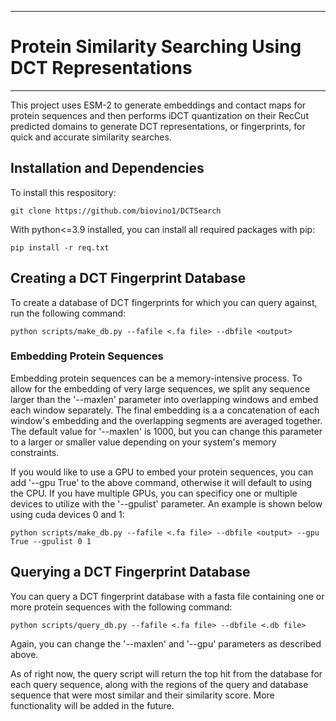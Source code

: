 **************************************************************************************************************
# Protein Similarity Searching Using DCT Representations
**************************************************************************************************************

This project uses ESM-2 to generate embeddings and contact maps for protein sequences and then performs iDCT quantization on their RecCut predicted domains to generate DCT representations, or fingerprints, for quick and accurate similarity searches.

## Installation and Dependencies
To install this respository:

```
git clone https://github.com/biovino1/DCTSearch
```

With python<=3.9 installed, you can install all required packages with pip:

```
pip install -r req.txt
```

## Creating a DCT Fingerprint Database
To create a database of DCT fingerprints for which you can query against, run the following command:

```
python scripts/make_db.py --fafile <.fa file> --dbfile <output>
```

### Embedding Protein Sequences
Embedding protein sequences can be a memory-intensive process. To allow for the embedding of very large sequences, we split any sequence larger than the '--maxlen' parameter into overlapping windows and embed each window separately. The final embedding is a a concatenation of each window's embedding and the overlapping segments are averaged together. The default value for '--maxlen' is 1000, but you can change this parameter to a larger or smaller value depending on your system's memory constraints.

If you would like to use a GPU to embed your protein sequences, you can add '--gpu True' to the above command, otherwise it will default to using the CPU. If you have multiple GPUs, you can specificy one or multiple devices to utilize with the '--gpulist' parameter. An example is shown below using cuda devices 0 and 1:

```
python scripts/make_db.py --fafile <.fa file> --dbfile <output> --gpu True --gpulist 0 1
```

## Querying a DCT Fingerprint Database
You can query a DCT fingerprint database with a fasta file containing one or more protein sequences with the following command:

```
python scripts/query_db.py --fafile <.fa file> --dbfile <.db file>
```

Again, you can change the '--maxlen' and '--gpu' parameters as described above.

As of right now, the query script will return the top hit from the database for each query sequence, along with the regions of the query and database sequence that were most similar and their similarity score. More functionality will be added in the future.